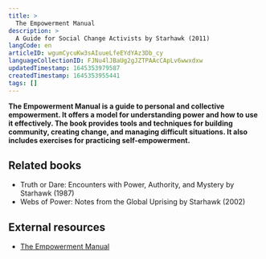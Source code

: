 ```yaml
---
title: >
  The Empowerment Manual
description: >
  A Guide for Social Change Activists by Starhawk (2011)
langCode: en
articleID: wgumCycuKw3sAIuueLfeEYdYAz3Db_cy
languageCollectionID: FJNu4lJBaUg2gJZTPAAcCApLv6wwxdxw
updatedTimestamp: 1645353979587
createdTimestamp: 1645353955441
tags: []
---
```


**The Empowerment Manual is a guide to personal and collective empowerment. It offers a model for understanding power and how to use it effectively. The book provides tools and techniques for building community, creating change, and managing difficult situations. It also includes exercises for practicing self-empowerment.**

## Related books

-   Truth or Dare: Encounters with Power, Authority, and Mystery by Starhawk (1987)
-   Webs of Power: Notes from the Global Uprising by Starhawk (2002)

## External resources

-   [The Empowerment Manual](https://starhawk.org/writing/books/the-empowerment-manual/)